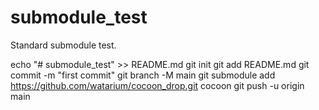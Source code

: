 # submodule_test

Standard submodule test.

echo "# submodule_test" >> README.md
git init
git add README.md
git commit -m "first commit"
git branch -M main
git submodule add https://github.com/watarium/cocoon_drop.git cocoon
git push -u origin main
